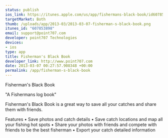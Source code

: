```yaml
--- 
status: publish
ios_link: https://itunes.apple.com/us/app/fishermans-black-book/id607853898?mt=8
targetMarket: Both
thumb: /uploads/app/2013-03/2013-03-07-fisherman-s-black-book.png
itunes_id: "607853898"
email: support@point707.com
developer: point707 Technologies
devices: 
- ios
type: app
title: Fisherman's Black Book
developer_link: http://www.point707.com
date: 2013-03-07 00:27:57.908348 +00:00
permalink: /app/fisherman-s-black-book
---
```


Fisherman's Black Book

"A Fishermans log book"

Fisherman's Black Book is a great way to save all your catches and share them with friends.

Features
• Save photos and catch details
• Save catch locations and map all your fishing hot spots
• Share your photos with friends and compete with friends to be the best fisherman
• Export your catch detailed information
